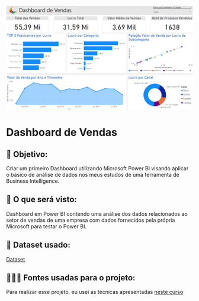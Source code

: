 ![Dashboard de Vendas](https://github.com/vthbarros/Power-BI/blob/main/Images/02%20-%20Dashboard%20Real.png)
# Dashboard de Vendas

## 🎯 Objetivo:
Criar um primeiro Dashboard utilizando Microsoft Power BI visando aplicar o básico de análise de dados nos meus estudos de uma ferramenta de Business Intelligence.

## 👀 O que será visto:
Dashboard em Power BI contendo uma análise dos dados relacionados ao setor de vendas de uma empresa com dados fornecidos pela própria Microsoft para testar o Power BI.

## 🌌 Dataset usado:
[Dataset](https://github.com/vthbarros/Power-BI/blob/main/Datasets/02%20-%20LojaDemo.xlsx)

## 👨🏻‍🏫 Fontes usadas para o projeto:
Para realizar esse projeto, eu usei as técnicas apresentadas [neste curso](https://www.udemy.com/course/curso-completo-master-power-bi/)
